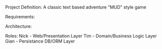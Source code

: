 Project Definition:
A classic text based adventure "MUD" style game

Requirements:

Architecture:

Roles:
Nick - Web/Presentation Layer
Tim - Domain/Business Logic Layer
Gian - Persistance DB/ORM Layer